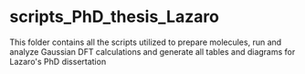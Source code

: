 # scripts_PhD_thesis_Lazaro
This folder contains all the scripts utilized to prepare molecules, run and analyze Gaussian DFT calculations and generate all tables and diagrams for Lazaro's PhD dissertation

